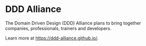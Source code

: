 # DDD Alliance
The Domain Driven Design (DDD) Alliance plans to bring together companies, professionals, trainers and developers.

Learn more at https://ddd-alliance.github.io/.
